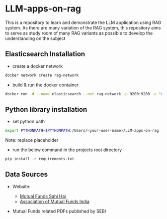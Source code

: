 # LLM-apps-on-rag
This is a repository to learn and demonstrate the LLM application using RAG system. As there are many variation of the RAG system, this repository aims to serve as study room of many RAG variants as possible to develop the understanding on the subject


## Elasticsearch Installation

- create a docker network 
```bash
docker network create rag-network
```

- build & run the docker container
```bash
docker run -d --name elasticsearch --net rag-network -p 9200:9200 -e "discovery.type=single-node" -e "xpack.security.enabled=false" -e "xpack.security.http.ssl.enabled=false" docker.elastic.co/elasticsearch/elasticsearch:8.12.1
```

## Python library installation

- set python path
```bash
export PYTHONPATH=$PYTHONPATH:/Users/<your-user-name>/LLM-apps-on-rag
```
Note: replace placeholder <your-user-name>

- run the below command in the projects root directory

```python
pip install -r requirements.txt
```


## Data Sources

- Website:
    * [Mutual Funds Sahi Hai](https://www.mutualfundssahihai.com/en/your-questions)
    * [Association of Mutual Funds India](https://www.amfiindia.com/investor-corner/investor-center/investor-faq.html)

- Mutual Funds related PDFs published by SEBI 